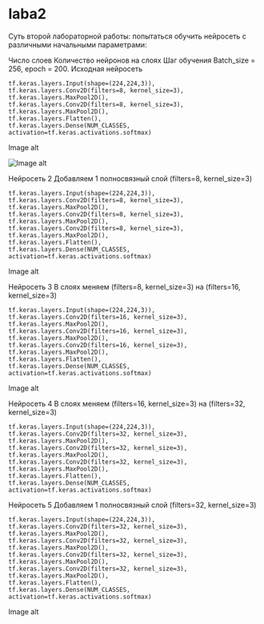 # laba2

Суть второй лабораторной работы: попытаться обучить нейросеть с различными начальными параметрами:

Число слоев
Количество нейронов на слоях
Шаг обучения Batch_size = 256, epoch = 200.
Исходная нейросеть

    tf.keras.layers.Input(shape=(224,224,3)),
    tf.keras.layers.Conv2D(filters=8, kernel_size=3),
    tf.keras.layers.MaxPool2D(),
    tf.keras.layers.Conv2D(filters=8, kernel_size=3),
    tf.keras.layers.MaxPool2D(),
    tf.keras.layers.Flatten(),
    tf.keras.layers.Dense(NUM_CLASSES, activation=tf.keras.activations.softmax)
    
Image alt

![Image alt]()

Нейросеть 2
Добавляем 1 полносвязный слой (filters=8, kernel_size=3)

    tf.keras.layers.Input(shape=(224,224,3)),
    tf.keras.layers.Conv2D(filters=8, kernel_size=3),
    tf.keras.layers.MaxPool2D(),
    tf.keras.layers.Conv2D(filters=8, kernel_size=3),
    tf.keras.layers.MaxPool2D(),
    tf.keras.layers.Conv2D(filters=8, kernel_size=3),
    tf.keras.layers.MaxPool2D(),
    tf.keras.layers.Flatten(),
    tf.keras.layers.Dense(NUM_CLASSES, activation=tf.keras.activations.softmax)
Image alt

Нейросеть 3
В слоях меняем (filters=8, kernel_size=3) на (filters=16, kernel_size=3)

    tf.keras.layers.Input(shape=(224,224,3)),
    tf.keras.layers.Conv2D(filters=16, kernel_size=3),
    tf.keras.layers.MaxPool2D(),
    tf.keras.layers.Conv2D(filters=16, kernel_size=3),
    tf.keras.layers.MaxPool2D(),
    tf.keras.layers.Conv2D(filters=16, kernel_size=3),
    tf.keras.layers.MaxPool2D(),
    tf.keras.layers.Flatten(),
    tf.keras.layers.Dense(NUM_CLASSES, activation=tf.keras.activations.softmax)
Image alt

Нейросеть 4
В слоях меняем (filters=16, kernel_size=3) на (filters=32, kernel_size=3)

    tf.keras.layers.Input(shape=(224,224,3)),
    tf.keras.layers.Conv2D(filters=32, kernel_size=3),
    tf.keras.layers.MaxPool2D(),
    tf.keras.layers.Conv2D(filters=32, kernel_size=3),
    tf.keras.layers.MaxPool2D(),
    tf.keras.layers.Conv2D(filters=32, kernel_size=3),
    tf.keras.layers.MaxPool2D(),
    tf.keras.layers.Flatten(),
    tf.keras.layers.Dense(NUM_CLASSES, activation=tf.keras.activations.softmax)
    
Нейросеть 5
Добавляем 1 полносвязный слой (filters=32, kernel_size=3)

    tf.keras.layers.Input(shape=(224,224,3)),
    tf.keras.layers.Conv2D(filters=32, kernel_size=3),
    tf.keras.layers.MaxPool2D(),
    tf.keras.layers.Conv2D(filters=32, kernel_size=3),
    tf.keras.layers.MaxPool2D(),
    tf.keras.layers.Conv2D(filters=32, kernel_size=3),
    tf.keras.layers.MaxPool2D(),
    tf.keras.layers.Conv2D(filters=32, kernel_size=3),
    tf.keras.layers.MaxPool2D(),
    tf.keras.layers.Flatten(),
    tf.keras.layers.Dense(NUM_CLASSES, activation=tf.keras.activations.softmax)
Image alt
